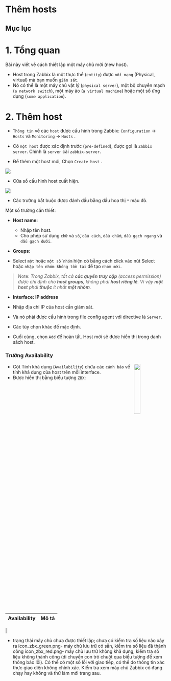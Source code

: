 <h1> Thêm hosts </h1>

<h2> Mục lục </h2>


# 1. Tổng quan

Bài này viết về cách thiết lập một máy chủ mới (new host).

- Host trong Zabbix là một thực thể (`entity`) được `nối mạng` (Physical, virtual) mà bạn muốn `giám sát`.
- Nó có thể là một máy chủ vật lý (`physical server`), một bộ chuyển mạch (`a network switch`), một máy ảo (`a virtual machine`) hoặc một số ứng dụng (`some application`).

# 2. Thêm host
- `Thông tin` về các `host` được cấu hình trong Zabbix: `Configuration` → `Hosts` và `Monitoring` → `Hosts` . 
- Có `một host` được xác định trước (`pre-defined`), được gọi là `Zabbix server`. Chính là `server` cài `zabbix-server`.

- Để thêm một host mới, Chọn `Create host` .

<img src=https://i.imgur.com/RPgUZXA.png align=center>



- Cửa sổ cấu hình host xuất hiện.

<img src=https://i.imgur.com/QrlpngA.png align=center>


- Các trường bắt buộc được đánh dấu bằng dấu hoa thị `*` màu đỏ.

Một số trường cần thiết:

- **Host name:**
  - Nhập tên host. 
  - Cho phép sử dụng `chữ` và `số`, `dấu cách`, `dấu chấm`, `dấu gạch ngang` và `dấu gạch dưới`.

- **Groups:**
- Select `một` hoặc `một số nhóm` hiện có bằng cách click vào nút Select hoặc `nhập tên nhóm không tồn tại` để tạo `nhóm mới`.

> Note: *Trong Zabbix, tất cả **các quyền truy cập** (access permission) được chỉ định cho **host groups**, không phải **host riêng lẻ**. Vì vậy **một host** phải **thuộc** ít nhất **một nhóm**.*

- **Interface: IP address**

- Nhập địa chỉ IP của host cần giám sát. 
- Và nó phải được cấu hình trong  file config agent với directive là `Server`.


- Các tùy chọn khác để mặc định.

- Cuối cùng, chọn  `Add` để hoàn tất. Host mới sẽ được hiển thị trong danh sách host.



<h3> Trường Availability </h3>

<img src=https://i.imgur.com/eZ3L3Vv.png width=20% align="right">

- Cột Tính khả dụng (`Availability`) chứa các `cảnh báo` về tính khả dụng của host trên mỗi interface. 
- Được hiển thị bằng biểu tượng `ZBX`:

Availability| Mô tả|
|:---:|---|
|


- trạng thái máy chủ chưa được thiết lập; chưa có kiểm tra số liệu nào xảy ra
icon_zbx_green.png- máy chủ lưu trữ có sẵn, kiểm tra số liệu đã thành công
icon_zbx_red.png- máy chủ lưu trữ không khả dụng, kiểm tra số liệu không thành công (di chuyển con trỏ chuột qua biểu tượng để xem thông báo lỗi). Có thể có một số lỗi với giao tiếp, có thể do thông tin xác thực giao diện không chính xác. Kiểm tra xem máy chủ Zabbix có đang chạy hay không và thử làm mới trang sau.
